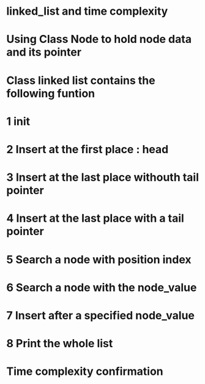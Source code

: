 # linked_list and time complexity
# Using Class Node to hold node data and its pointer
# Class linked list contains the following funtion
# 1 __init__
# 2 Insert at the first place : head
# 3 Insert at the last place withouth tail pointer
# 4 Insert at the last place with a tail pointer
# 5 Search a node with position index
# 6 Search a node with the node_value
# 7 Insert after a specified node_value
# 8 Print the whole list

# Time complexity confirmation

